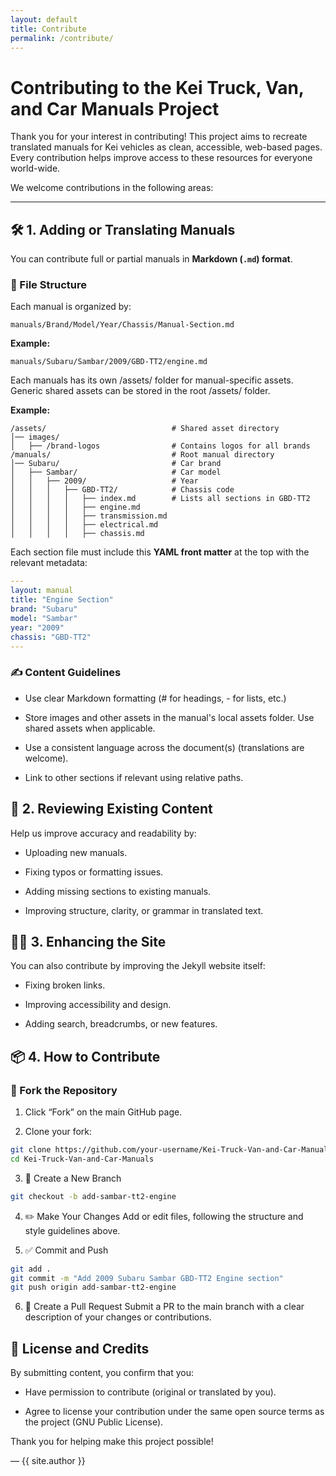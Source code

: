 ```yaml
---
layout: default
title: Contribute
permalink: /contribute/
---
```

# Contributing to the Kei Truck, Van, and Car Manuals Project

Thank you for your interest in contributing! This project aims to recreate translated manuals for Kei vehicles as clean, accessible, web-based pages. Every contribution helps improve access to these resources for everyone world-wide.

We welcome contributions in the following areas:

---

## 🛠️ 1. Adding or Translating Manuals

You can contribute full or partial manuals in **Markdown (`.md`) format**.

### 📁 File Structure

Each manual is organized by:
```
manuals/Brand/Model/Year/Chassis/Manual-Section.md
```

**Example:**
```
manuals/Subaru/Sambar/2009/GBD-TT2/engine.md
```

Each manuals has its own /assets/ folder for manual-specific assets. Generic shared assets can be stored in the root /assets/ folder.

**Example:**
```
/assets/                            # Shared asset directory
│── images/
│   ├── /brand-logos                # Contains logos for all brands
/manuals/                           # Root manual directory
│── Subaru/                         # Car brand
│   ├── Sambar/                     # Car model
│   │   ├── 2009/                   # Year
│   │   │   ├── GBD-TT2/            # Chassis code
│   │   │   │   ├── index.md        # Lists all sections in GBD-TT2
│   │   │   │   ├── engine.md
│   │   │   │   ├── transmission.md
│   │   │   │   ├── electrical.md
│   │   │   │   ├── chassis.md
```

Each section file must include this **YAML front matter** at the top with the relevant metadata:

```yaml
---
layout: manual
title: "Engine Section"
brand: "Subaru"
model: "Sambar"
year: "2009"
chassis: "GBD-TT2"
---
```

### ✍️ Content Guidelines
- Use clear Markdown formatting (# for headings, - for lists, etc.)

- Store images and other assets in the manual's local assets folder. Use shared assets when applicable.

- Use a consistent language across the document(s) (translations are welcome).

- Link to other sections if relevant using relative paths.

## 🧪 2. Reviewing Existing Content
Help us improve accuracy and readability by:

- Uploading new manuals.

- Fixing typos or formatting issues.

- Adding missing sections to existing manuals.

- Improving structure, clarity, or grammar in translated text.

## 🧑‍💻 3. Enhancing the Site

You can also contribute by improving the Jekyll website itself:

- Fixing broken links.

- Improving accessibility and design.

- Adding search, breadcrumbs, or new features.

## 📦 4. How to Contribute

### 🔁 Fork the Repository

1. Click “Fork” on the main GitHub page.

2. Clone your fork:
```bash
git clone https://github.com/your-username/Kei-Truck-Van-and-Car-Manuals.git
cd Kei-Truck-Van-and-Car-Manuals
```

3. 🌱 Create a New Branch
```bash
git checkout -b add-sambar-tt2-engine
```

4. ✏️ Make Your Changes
Add or edit files, following the structure and style guidelines above.

5. ✅ Commit and Push
```bash
git add .
git commit -m "Add 2009 Subaru Sambar GBD-TT2 Engine section"
git push origin add-sambar-tt2-engine
```

6. 🚀 Create a Pull Request
Submit a PR to the main branch with a clear description of your changes or contributions.

## 📜 License and Credits

By submitting content, you confirm that you:

- Have permission to contribute (original or translated by you).

- Agree to license your contribution under the same open source terms as the project (GNU Public License).

Thank you for helping make this project possible!

— {{ site.author }}